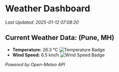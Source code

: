 
# Weather Dashboard

_Last Updated: 2025-01-12 07:08:20_

## Current Weather Data: (Pune, MH)
- **Temperature:** 26.3 °C ![Temperature Badge](https://img.shields.io/badge/Temperature-Medium%20Temp-green)
- **Wind Speed:** 6.5 km/h ![Wind Speed Badge](https://img.shields.io/badge/Wind%20Speed-Low%20Wind-blue)

*Powered by Open-Meteo API*
